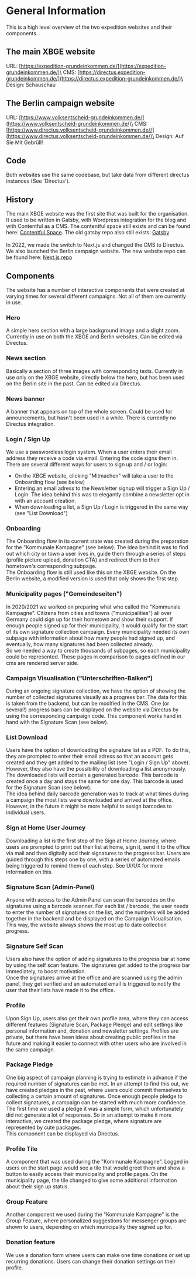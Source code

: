 # General Information

This is a high level overview of the two expedition websites and their components.

## The main XBGE website

URL: [https://expedition-grundeinkommen.de/](https://expedition-grundeinkommen.de/)\
CMS: [https://directus.expedition-grundeinkommen.de/](https://directus.expedition-grundeinkommen.de/)\
Design: Schauschau

## The Berlin campaign website

URL: [https://www.volksentscheid-grundeinkommen.de/](https://www.volksentscheid-grundeinkommen.de/)\
CMS: [https://www.directus.volksentscheid-grundeinkommen.de//](https://www.directus.volksentscheid-grundeinkommen.de/)\
Design: Auf Sie Mit Gebrüll!

## Code

Both websites use the same codebase, but take data from different directus instances (See 'Directus').

## History

The main XBGE website was the first site that was built for the organisation. It used to be written in Gatsby, with Wordpress integration for the blog and with Contentful as a CMS. The contentful space still exists and can be found here: [Contentful Space](https://app.contentful.com/spaces/af08tobnb0cl/entries). The old gatsby repo also still exists: [Gatsby](https://github.com/grundeinkommensbuero/website-gatsby)\
\
In 2022, we made the switch to Next.js and changed the CMS to Directus. We also launched the Berlin campaign website. The new website repo can be found here: [Next.js repo](https://github.com/grundeinkommensbuero/website-next)

## Components

The website has a number of interactive components that were created at varying times for several different campaigns. Not all of them are currently in use.

### Hero

A simple hero section with a large background image and a slight zoom. Currently in use on both the XBGE and Berlin websites. Can be edited via Directus.

### News section

Basically a section of three images with corresponding texts. Currently in use only on the XBGE website, directly below the hero, but has been used on the Berlin site in the past. Can be edited via Directus.

### News banner

A banner that appears on top of the whole screen. Could be used for announcements, but hasn't been used in a while. There is currently no Directus integration.

### Login / Sign Up

We use a passwordless login system. When a user enters their email address they receive a code via email. Entering the code signs them in.\
There are several different ways for users to sign up and / or login:

- On the XBGE website, clicking "Mitmachen" will take a user to the Onboarding flow (see below)
- Entering an email adress to the Newsletter signup will trigger a Sign Up / Login. The idea behind this was to elegantly combine a newsletter opt in with an account creation.
- When downloading a list, a Sign Up / Login is triggered in the same way (see "List Download")

### Onboarding

The Onboarding flow in its current state was created during the preparation for the "Kommunale Kampagne" (see below). The idea behind it was to find out which city or town a user lives in, guide them through a series of steps (profile picture upload, donation CTA) and redirect them to their hometown's corresponding subpage.\
The Onboarding flow is still used like this on the XBGE website. On the Berlin website, a modified version is used that only shows the first step.

### Municipality pages ("Gemeindeseiten")

In 2020/2021 we worked on preparing what whe called the "Kommunale Kampagne". Citizens from cities and towns ("municipalities") all over Germany could sign up for their hometown and show their support. If enough people signed up for their municipality, it would qualify for the start of its own signature collection campaign. Every municipality needed its own subpage with information about how many people had signed up, and eventually, how many signatures had been collected already.\
So we needed a way to create thousands of subpages, so each municipality could be represented. These pages in comparison to pages defined in our cms are rendered server side.

### Campaign Visualisation ("Unterschriften-Balken")

During an ongoing signature collection, we have the option of showing the number of collected signatures visually as a progress bar. The data for this is taken from the backend, but can be modified in the CMS. One (or several!) progress bars can be displayed on the website via Directus by using the corresponding campaign code. This component works hand in hand with the Signature Scan (see below).

### List Download

Users have the option of downloading the signature list as a PDF. To do this, they are prompted to enter their email adress so that an account gets created and they get added to the mailing list (see "Login / Sign Up" above). However, they also have the possibility of downloading a list anonymously.\
The downloaded lists will contain a generated barcode. This barcode is created once a day and stays the same for one day. This barcode is used for the Signature Scan (see below).\
The idea behind daily barcode generation was to track at what times during a campaign the most lists were downloaded and arrived at the office. However, in the future it might be more helpful to assign barcodes to individual users.

### Sign at Home User Journey

Downloading a list is the first step of the Sign at Home Journey, where users are prompted to print out their list at home, sign it, send it to the office via mail and then digitally add their signatures to the progress bar. Users are guided through this steps one by one, with a series of automated emails being triggered to remind them of each step. See UI/UX for more information on this.

### Signature Scan (Admin-Panel)

Anyone with access to the Admin Panel can scan the barcodes on the signatures using a barcode scanner. For each list / barcode, the user needs to enter the number of signatures on the list, and the numbers will be added together in the backend and be displayed on the Campaign Visualisation. This way, the website always shows the most up to date collection progress.

### Signature Self Scan

Users also have the option of adding signatures to the progress bar at home by using the self scan feature. The signatures get added to the progress bar immediately, to boost motivation.\
Once the signatures arrive at the office and are scanned using the admin panel, they get verified and an automated email is triggered to notify the user that their lists have made it to the office.

### Profile

Upon Sign Up, users also get their own profile area, where they can access different features (Signature Scan, Package Pledge) and edit settings like personal information and, donation and newsletter settings. Profiles are private, but there have been ideas about creating public profiles in the future and making it easier to connect with other users who are involved in the same campaign.

### Package Pledge

One big aspect of campaign planning is trying to estimate in advance if the required number of signatures can be met. In an attempt to find this out, we have created pledges in the past, where users could commit themselves to collecting a certain amount of signatures. Once enough people pledge to collect signatures, a campaign can be started with much more confidence.\
The first time we used a pledge it was a simple form, which unfortunately did not generate a lot of responses. So in an attempt to make it more interactive, we created the package pledge, where signature are represented by cute packages.\
This component can be displayed via Directus.

### Profile Tile

A component that was used during the "Kommunale Kampagne". Logged in users on the start page would see a tile that would greet them and show a button to easily access their municipality and profile pages. On the municipality page, the tile changed to give some additional information about their sign up status.

### Group Feature

Another component we used during the "Kommunale Kampagne" is the Group Feature, where personalized suggestions for messenger groups are shown to users, depending on which municipality they signed up for.

### Donation feature

We use a donation form where users can make one time donations or set up recurring donations. Users can change their donation settings on their profile.
